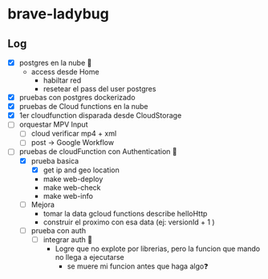# brave-ladybug

## Log
- [x] postgres en la nube 🎉
  - access desde Home
    - habiltar red  
    - resetear el pass del user postgres
- [x] pruebas con postgres dockerizado
- [x] pruebas de Cloud functions en la nube 
- [x] 1er cloudfunction disparada desde CloudStorage
- [ ] orquestar MPV Input 
  - [ ] cloud verificar mp4 + xml
  - [ ] post -> Google Workflow
- [ ] pruebas de cloudFunction con Authentication 🚧
  - [x] prueba basica
      - [x] get ip and geo location 
    - make web-deploy
    - make web-check
    - make web-info
  - [ ] Mejora
    - tomar la data gcloud functions describe helloHttp 
    - construir el proximo con esa data (ej: versionId + 1  )
  - [ ] prueba con auth 
    - [ ] integrar auth 🚧 
      - Logre que no explote por librerias, pero la funcion que mando no llega a ejecutarse
        - se muere mi funcion antes que haga algo❓ 


